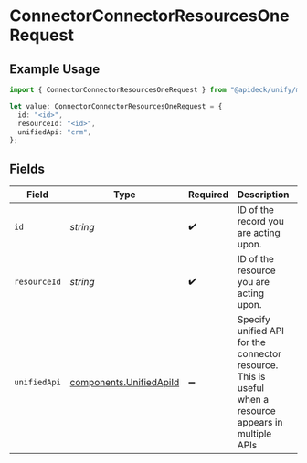 # ConnectorConnectorResourcesOneRequest

## Example Usage

```typescript
import { ConnectorConnectorResourcesOneRequest } from "@apideck/unify/models/operations";

let value: ConnectorConnectorResourcesOneRequest = {
  id: "<id>",
  resourceId: "<id>",
  unifiedApi: "crm",
};
```

## Fields

| Field                                                                                                   | Type                                                                                                    | Required                                                                                                | Description                                                                                             | Example                                                                                                 |
| ------------------------------------------------------------------------------------------------------- | ------------------------------------------------------------------------------------------------------- | ------------------------------------------------------------------------------------------------------- | ------------------------------------------------------------------------------------------------------- | ------------------------------------------------------------------------------------------------------- |
| `id`                                                                                                    | *string*                                                                                                | :heavy_check_mark:                                                                                      | ID of the record you are acting upon.                                                                   |                                                                                                         |
| `resourceId`                                                                                            | *string*                                                                                                | :heavy_check_mark:                                                                                      | ID of the resource you are acting upon.                                                                 |                                                                                                         |
| `unifiedApi`                                                                                            | [components.UnifiedApiId](../../models/components/unifiedapiid.md)                                      | :heavy_minus_sign:                                                                                      | Specify unified API for the connector resource. This is useful when a resource appears in multiple APIs | crm                                                                                                     |